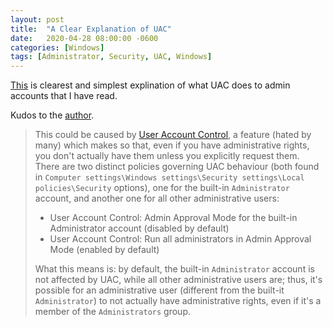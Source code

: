```yaml
---
layout: post
title:  "A Clear Explanation of UAC"
date:   2020-04-28 08:00:00 -0600
categories: [Windows]
tags: [Administrator, Security, UAC, Windows]
---
```


[This](https://serverfault.com/a/749271) is clearest and simplest explination of what UAC does to admin accounts that I have read.

Kudos to the [author](https://serverfault.com/users/6352/massimo).

> This could be caused by [User Account Control](https://en.wikipedia.org/wiki/User_Account_Control), a feature (hated by many) which makes so that, even if you have administrative rights, you don't actually have them unless you explicitly request them. There are two distinct policies governing UAC behaviour (both found in `Computer settings\Windows settings\Security settings\Local policies\Security` options), one for the built-in `Administrator` account, and another one for all other administrative users:
> 
> * User Account Control: Admin Approval Mode for the built-in Administrator account (disabled by default)
> * User Account Control: Run all administrators in Admin Approval Mode (enabled by default)
> 
> What this means is: by default, the built-in `Administrator` account is not affected by UAC, while all other administrative users are; thus, it's possible for an administrative user (different from the built-it `Administrator`) to not actually have administrative rights, even if it's a member of the `Administrators` group.
